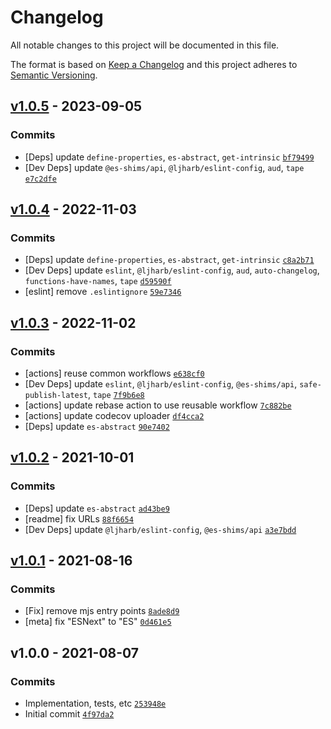 # Changelog

All notable changes to this project will be documented in this file.

The format is based on [Keep a Changelog](https://keepachangelog.com/en/1.0.0/)
and this project adheres to [Semantic Versioning](https://semver.org/spec/v2.0.0.html).

## [v1.0.5](https://github.com/es-shims/Array.prototype.forEach/compare/v1.0.4...v1.0.5) - 2023-09-05

### Commits

- [Deps] update `define-properties`, `es-abstract`, `get-intrinsic` [`bf79499`](https://github.com/es-shims/Array.prototype.forEach/commit/bf7949943ee0a83a6eedb229974216bb8885f534)
- [Dev Deps] update `@es-shims/api`, `@ljharb/eslint-config`, `aud`, `tape` [`e7c2dfe`](https://github.com/es-shims/Array.prototype.forEach/commit/e7c2dfeeaae94c7a0d7f760783d1ee13cf862da9)

## [v1.0.4](https://github.com/es-shims/Array.prototype.forEach/compare/v1.0.3...v1.0.4) - 2022-11-03

### Commits

- [Deps] update `define-properties`, `es-abstract`, `get-intrinsic` [`c8a2b71`](https://github.com/es-shims/Array.prototype.forEach/commit/c8a2b718d9b6a6d1ae7c332522e73573775d8d9a)
- [Dev Deps] update `eslint`, `@ljharb/eslint-config`, `aud`, `auto-changelog`, `functions-have-names`, `tape` [`d59590f`](https://github.com/es-shims/Array.prototype.forEach/commit/d59590ff258e83a8267e1563d683c8a6228baf49)
- [eslint] remove `.eslintignore` [`59e7346`](https://github.com/es-shims/Array.prototype.forEach/commit/59e7346d88688d845beaa051c48e1a0d862a1197)

## [v1.0.3](https://github.com/es-shims/Array.prototype.forEach/compare/v1.0.2...v1.0.3) - 2022-11-02

### Commits

- [actions] reuse common workflows [`e638cf0`](https://github.com/es-shims/Array.prototype.forEach/commit/e638cf0977ccb94b73dbeddf1b7a55af279a1536)
- [Dev Deps] update `eslint`, `@ljharb/eslint-config`, `@es-shims/api`, `safe-publish-latest`, `tape` [`7f9b6e8`](https://github.com/es-shims/Array.prototype.forEach/commit/7f9b6e85c675dfbca8e73ecc87fa74826e2d65df)
- [actions] update rebase action to use reusable workflow [`7c882be`](https://github.com/es-shims/Array.prototype.forEach/commit/7c882beb3cf43d965d032792d856a207e7c1d70d)
- [actions] update codecov uploader [`df4cca2`](https://github.com/es-shims/Array.prototype.forEach/commit/df4cca244df702b82c136356b90f88d4949c971e)
- [Deps] update `es-abstract` [`90e7402`](https://github.com/es-shims/Array.prototype.forEach/commit/90e7402cd5747e6a05a8229faa606daf92f400ab)

## [v1.0.2](https://github.com/es-shims/Array.prototype.forEach/compare/v1.0.1...v1.0.2) - 2021-10-01

### Commits

- [Deps] update `es-abstract` [`ad43be9`](https://github.com/es-shims/Array.prototype.forEach/commit/ad43be9c8f640ed0c77667cbe658c966d73ebf0f)
- [readme] fix URLs [`88f6654`](https://github.com/es-shims/Array.prototype.forEach/commit/88f6654212186f82f22a7ae57b91e19e7373f303)
- [Dev Deps] update `@ljharb/eslint-config`, `@es-shims/api` [`a3e7bdd`](https://github.com/es-shims/Array.prototype.forEach/commit/a3e7bdd0140c3e290549373df7ecacb060976ecd)

## [v1.0.1](https://github.com/es-shims/Array.prototype.forEach/compare/v1.0.0...v1.0.1) - 2021-08-16

### Commits

- [Fix] remove mjs entry points [`8ade8d9`](https://github.com/es-shims/Array.prototype.forEach/commit/8ade8d91bc220336cb9b212c428a266a26c152e3)
- [meta] fix "ESNext" to "ES" [`0d461e5`](https://github.com/es-shims/Array.prototype.forEach/commit/0d461e5849d6276feb4d6e0b41c22f802e4c6bce)

## v1.0.0 - 2021-08-07

### Commits

- Implementation, tests, etc [`253948e`](https://github.com/es-shims/Array.prototype.forEach/commit/253948e91bdaaf84797b4265e07f3a3603dc0955)
- Initial commit [`4f97da2`](https://github.com/es-shims/Array.prototype.forEach/commit/4f97da220cd8022b40efe6c40d28344b7e1c02b7)
